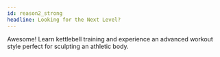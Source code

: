 ```yaml
---
id: reason2_strong
headline: Looking for the Next Level?
---
```


Awesome! Learn kettlebell training and experience an advanced workout style perfect for sculpting an athletic body.
